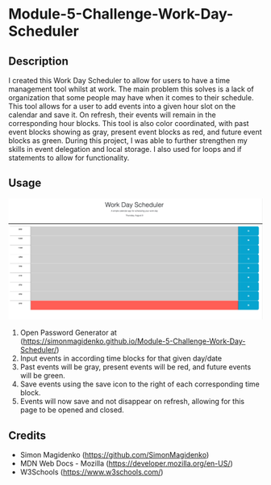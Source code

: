 # Module-5-Challenge-Work-Day-Scheduler

## Description

I created this Work Day Scheduler to allow for users to have a time management tool whilst at work. The main problem this solves is a lack of organization that some people may have when it comes to their schedule. This tool allows for a user to add events into a given hour slot on the calendar and save it. On refresh, their events will remain in the corresponding hour blocks. This tool is also color coordinated, with past event blocks showing as gray, present event blocks as red, and future event blocks as green. During this project, I was able to further strengthen my skills in event delegation and local storage. I also used for loops and if statements to allow for functionality.

## Usage

![alt text](./assets/images/Project%205%20Screenshot.png)

1. Open Password Generator at (https://simonmagidenko.github.io/Module-5-Challenge-Work-Day-Scheduler/)
2. Input events in according time blocks for that given day/date
3. Past events will be gray, present events will be red, and future events will be green.
4. Save events using the save icon to the right of each corresponding time block.
5. Events will now save and not disappear on refresh, allowing for this page to be opened and closed.

## Credits

- Simon Magidenko (https://github.com/SimonMagidenko)
- MDN Web Docs - Mozilla (https://developer.mozilla.org/en-US/)
- W3Schools (https://www.w3schools.com/)
